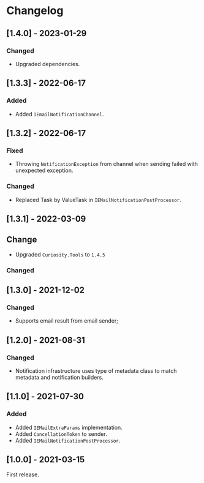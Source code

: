 # Changelog

## [1.4.0] - 2023-01-29

### Changed

- Upgraded dependencies.

## [1.3.3] - 2022-06-17

### Added

- Added `IEmailNotificationChannel`.

## [1.3.2] - 2022-06-17

### Fixed

- Throwing `NotificationException` from channel when sending failed with unexpected exception.

### Changed

- Replaced Task by ValueTask in `IEMailNotificationPostProcessor`.

## [1.3.1] - 2022-03-09

## Change

- Upgraded `Curiosity.Tools` to `1.4.5`

### Changed

## [1.3.0] - 2021-12-02

### Changed

- Supports email result from email sender;

## [1.2.0] - 2021-08-31

### Changed

- Notification infrastructure uses type of metadata class to match metadata and notification builders.

## [1.1.0] - 2021-07-30

### Added

- Added `IEMailExtraParams` implementation.
- Added `CancellationToken` to sender.
- Added `IEMailNotificationPostProcessor`.

## [1.0.0] - 2021-03-15

First release.
